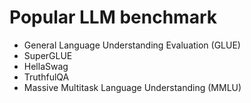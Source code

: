 # Popular LLM benchmark 
- General Language Understanding Evaluation (GLUE)
- SuperGLUE 
- HellaSwag
- TruthfulQA
- Massive Multitask Language Understanding (MMLU) 